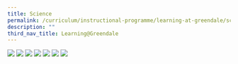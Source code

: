 ```yaml
---
title: Science
permalink: /curriculum/instructional-programme/learning-at-greendale/science/
description: ""
third_nav_title: Learning@Greendale
---
```

![](/images/Slide1.png)
![](/images/Slide2.png)
![](/images/Slide3.png)
![](/images/Slide4.png)
![](/images/Slide5.png)
![](/images/Slide6.png)
![](/images/Slide7.png)